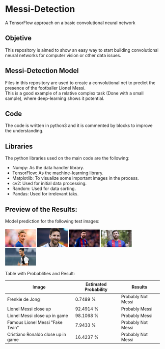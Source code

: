 # Messi-Detection
A TensorFlow approach on a basic convolutional neural network

## Objetive
This repository is aimed to show an easy way to start building convolutional neural networks for computer vision or other data issues.

## Messi-Detection Model
Files in this repository are used to create a convolutional net to predict the presence of the footballer Lionel Messi. <br />
This is a good example of a relative complex task (Done with a small sample), where deep-learning shows it potential. <br />

## Code
The code is written in python3 and it is commented by blocks to improve the understanding. <br />

## Libraries
The python libraries used on the main code are the following: <br />
* Numpy: As the data handler library. <br />
* TensorFlow: As the machine-learning library. <br />
* Matplotlib: To visualize some important images in the process. <br />
* cv2: Used for initial data processing.<br />
* Random: Used for data sorting.<br />
* Pandas: Used for irrelevant taks. <br />

## Preview of the Results:
Model prediction for the following test images: <br />

<img src="Validation Data/Validation/Frenkie.jpeg" width="100"/>
<img src="Validation Data/Validation/Messi close up.jpg" width="100"/>
<img src="Validation Data/Validation/Messi in game.jpg" width="100"/>
<img src="Validation Data/Validation/Fake Twin.jpg" width="100"/>
<img src="Validation Data/Validation/cr7.jpg" width="100"/>

Table with Probablities and Result: <br />

Image                              | Estimated Probability | Results
---------------------------------- | --------------------- | ------------------
Frenkie de Jong                    |        0.7489 %       | Probably Not Messi
Lionel Messi close up              |       92.4914 %       | Probably Messi
Lionel Messi close up in game      |       98.1068 %       | Probably Messi
Famous Lionel Messi "Fake Twin"    |        7.9433 %       | Probably Not Messi
Cristiano Ronaldo close up in game |       16.4237 %       | Probably Not Messi

